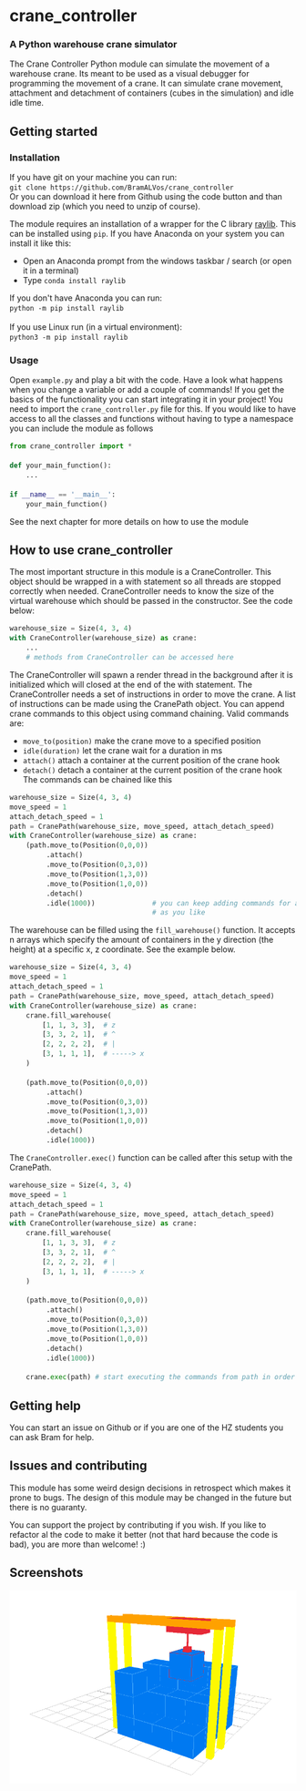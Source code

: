 # crane_controller
### A Python warehouse crane simulator

The Crane Controller Python module can simulate the movement of a warehouse 
crane. Its meant to be used as a visual debugger for programming the movement 
of a crane. It can simulate crane movement, attachment and detachment of 
containers (cubes in the simulation) and idle idle time.

## Getting started

### Installation
If you have git on your machine you can run: \
`git clone https://github.com/BramALVos/crane_controller` \
Or you can download it here from Github using the code button and than download 
zip (which you need to unzip of course).

The module requires an installation of a wrapper for the C library 
[raylib](https://www.raylib.com/).
This can be installed using `pip`. If you have Anaconda on your system you can 
install it like this:
+ Open an Anaconda prompt from the windows taskbar / search (or open it in 
a terminal)
+ Type `conda install raylib`

If you don't have Anaconda you can run:\
`python -m pip install raylib`<br><br>
If you use Linux run (in a virtual environment):\
`python3 -m pip install raylib`


### Usage

Open `example.py` and play a bit with the code. Have a look what happens 
when you change a variable or add a couple of commands! If you get the basics
of the functionality you can start integrating it in your project!
You need to import the `crane_controller.py` file for this. If you would like to have 
access to all the classes and functions without having to type a namespace you 
can include the module as follows
```python
from crane_controller import *

def your_main_function():
    ...

if __name__ == '__main__':
    your_main_function()
```
See the next chapter for more details on how to use the module

## How to use crane_controller

The most important structure in this module is a CraneController.
This object should be wrapped in a with statement so all threads are stopped 
correctly when needed. CraneController needs to know the size of the virtual 
warehouse which should be passed in the constructor.
See the code below:
```python
warehouse_size = Size(4, 3, 4)
with CraneController(warehouse_size) as crane:
    ...
    # methods from CraneController can be accessed here
```

The CraneController will spawn a render thread in the background after it is 
initialized which will closed at the end of the with statement.
The CraneController needs a set of instructions in order to move the crane.
A list of instructions can be made using the CranePath object. You can append
crane commands to this object using command chaining. Valid commands are:
+ `move_to(position)` make the crane move to a specified position
+ `idle(duration)` let the crane wait for a duration in ms
+ `attach()` attach a container at the current position of the crane hook
+ `detach()` detach a container at the current position of the crane hook
The commands can be chained like this

```python
warehouse_size = Size(4, 3, 4)
move_speed = 1
attach_detach_speed = 1
path = CranePath(warehouse_size, move_speed, attach_detach_speed)
with CraneController(warehouse_size) as crane:
    (path.move_to(Position(0,0,0))
         .attach()
         .move_to(Position(0,3,0))
         .move_to(Position(1,3,0))
         .move_to(Position(1,0,0))
         .detach()
         .idle(1000))              # you can keep adding commands for as long
                                   # as you like
```

The warehouse can be filled using the `fill_warehouse()` function.
It accepts n arrays which specify the amount of containers in the y direction 
(the height) at a specific x, z coordinate. See the example below.

```python
warehouse_size = Size(4, 3, 4)
move_speed = 1
attach_detach_speed = 1
path = CranePath(warehouse_size, move_speed, attach_detach_speed)
with CraneController(warehouse_size) as crane:
    crane.fill_warehouse(
        [1, 1, 3, 3],  # z
        [3, 3, 2, 1],  # ^
        [2, 2, 2, 2],  # |
        [3, 1, 1, 1],  # -----> x
    )

    (path.move_to(Position(0,0,0))
         .attach()
         .move_to(Position(0,3,0))
         .move_to(Position(1,3,0))
         .move_to(Position(1,0,0))
         .detach()
         .idle(1000))
```

The `CraneController.exec()` function can be called after this setup with the 
CranePath.

```python
warehouse_size = Size(4, 3, 4)
move_speed = 1
attach_detach_speed = 1
path = CranePath(warehouse_size, move_speed, attach_detach_speed)
with CraneController(warehouse_size) as crane:
    crane.fill_warehouse(
        [1, 1, 3, 3],  # z
        [3, 3, 2, 1],  # ^
        [2, 2, 2, 2],  # |
        [3, 1, 1, 1],  # -----> x
    )

    (path.move_to(Position(0,0,0))
         .attach()
         .move_to(Position(0,3,0))
         .move_to(Position(1,3,0))
         .move_to(Position(1,0,0))
         .detach()
         .idle(1000))

    crane.exec(path) # start executing the commands from path in order
```

## Getting help

You can start an issue on Github or if you are one of the HZ students you 
can ask Bram for help.

## Issues and contributing

This module has some weird design decisions in retrospect which makes it prone 
to bugs. The design of this module may be changed in the future but there is no
guaranty.

You can support the project by contributing if you wish. 
If you like to refactor al the code to make it better (not that hard because 
the code is bad), you are more than welcome! :)


## Screenshots
![Screenshot](screenshots/screenshot.png)
